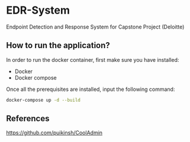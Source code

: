 # EDR-System
Endpoint Detection and Response System for Capstone Project (Deloitte)

## How to run the application?
In order to run the docker container, first make sure you have installed:
- Docker
- Docker compose

Once all the prerequisites are installed, input the following command:
```bash
docker-compose up -d --build
```
## References
https://github.com/puikinsh/CoolAdmin
